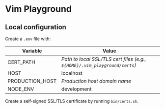 # Vim Playground

## Local configuration
Create a `.env` file with:

| Variable        | Value                                                                      |
|-----------------|----------------------------------------------------------------------------|
| CERT_PATH       | _Path to local SSL/TLS cert files (e.g., `${HOME}/.vim_playground/certs`)_ |
| HOST            | localhost                                                                  |
| PRODUCTION_HOST | _Production host domain name_                                              |
| NODE_ENV        | development                                                                |

Create a self-signed SSL/TLS certificate by running `bin/certs.sh`.

